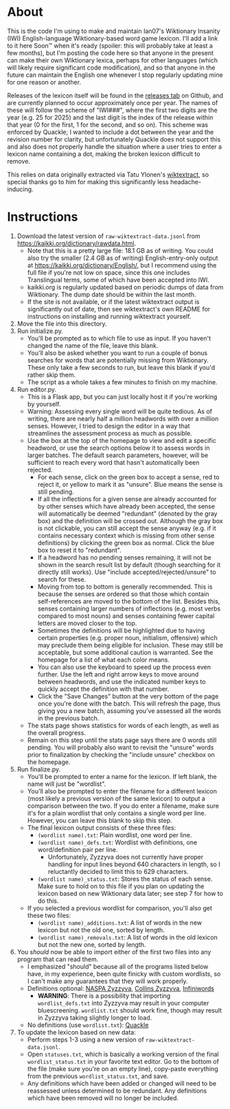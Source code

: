# About
This is the code I'm using to make and maintain Ian07's Wiktionary Insanity (IWI) English-language Wiktionary-based word game lexicon. I'll add a link to it here Soon™ when it's ready (spoiler: this will probably take at least a few months), but I'm posting the code here so that anyone in the present can make their own Wiktionary lexica, perhaps for other languages (which will likely require significant code modification), and so that anyone in the future can maintain the English one whenever I stop regularly updating mine for one reason or another.

Releases of the lexicon itself will be found in the [releases tab](https://github.com/Ian-07/wiktlex/releases) on Github, and are currently planned to occur approximately once per year. The names of these will follow the scheme of "IWI###", where the first two digits are the year (e.g. 25 for 2025) and the last digit is the index of the release within that year (0 for the first, 1 for the second, and so on). This scheme was enforced by Quackle; I wanted to include a dot between the year and the revision number for clarity, but unfortunately Quackle does not support this and also does not properly handle the situation where a user tries to enter a lexicon name containing a dot, making the broken lexicon difficult to remove.

This relies on data originally extracted via Tatu Ylonen's [wiktextract](https://github.com/tatuylonen/wiktextract), so special thanks go to him for making this significantly less headache-inducing.

# Instructions
1. Download the latest version of `raw-wiktextract-data.jsonl` from https://kaikki.org/dictionary/rawdata.html.
   * Note that this is a pretty large file: 18.1 GB as of writing. You could also try the smaller (2.4 GB as of writing) English-entry-only output at https://kaikki.org/dictionary/English/, but I recommend using the full file if you're not low on space, since this one includes Translingual terms, some of which have been accepted into IWI.
   * kaikki.org is regularly updated based on periodic dumps of data from Wiktionary. The dump date should be within the last month.
   * If the site is not available, or if the latest wiktextract output is significantly out of date, then see wiktextract's own README for instructions on installing and running wiktextract yourself.
2. Move the file into this directory.
3. Run initialize.py.
   * You'll be prompted as to which file to use as input. If you haven't changed the name of the file, leave this blank.
   * You'll also be asked whether you want to run a couple of bonus searches for words that are potentially missing from Wiktionary. These only take a few seconds to run, but leave this blank if you'd rather skip them.
   * The script as a whole takes a few minutes to finish on my machine.
4. Run editor.py.
   * This is a Flask app, but you can just locally host it if you're working by yourself.
   * Warning: Assessing every single word will be quite tedious. As of writing, there are nearly half a million headwords with over a million senses. However, I tried to design the editor in a way that streamlines the assessment process as much as possible.
   * Use the box at the top of the homepage to view and edit a specific headword, or use the search options below it to assess words in larger batches. The default search parameters, however, will be sufficient to reach every word that hasn't automatically been rejected.
      * For each sense, click on the green box to accept a sense, red to reject it, or yellow to mark it as "unsure". Blue means the sense is still pending.
      * If all the inflections for a given sense are already accounted for by other senses which have already been accepted, the sense will automatically be deemed "redundant" (denoted by the gray box) and the definition will be crossed out. Although the gray box is not clickable, you can still accept the sense anyway (e.g. if it contains necessary context which is missing from other sense definitions) by clicking the green box as normal. Click the blue box to reset it to "redundant".
      * If a headword has no pending senses remaining, it will not be shown in the search result list by default (though searching for it directly still works). Use "include accepted/rejected/unsure" to search for these.
      * Moving from top to bottom is generally recommended. This is because the senses are ordered so that those which contain self-references are moved to the bottom of the list. Besides this, senses containing larger numbers of inflections (e.g. most verbs compared to most nouns) and senses containing fewer capital letters are moved closer to the top.
      * Sometimes the definitions will be highlighted due to having certain properties (e.g. proper noun, initialism, offensive) which may preclude them being eligible for inclusion. These may still be acceptable, but some additional caution is warranted. See the homepage for a list of what each color means.
      * You can also use the keyboard to speed up the process even further. Use the left and right arrow keys to move around between headwords, and use the indicated number keys to quickly accept the definition with that number.
      * Click the "Save Changes" button at the very bottom of the page once you're done with the batch. This will refresh the page, thus giving you a new batch, assuming you've assessed all the words in the previous batch.
   * The stats page shows statistics for words of each length, as well as the overall progress.
   * Remain on this step until the stats page says there are 0 words still pending. You will probably also want to revisit the "unsure" words prior to finalization by checking the "include unsure" checkbox on the homepage.
5. Run finalize.py.
   * You'll be prompted to enter a name for the lexicon. If left blank, the name will just be "wordlist".
   * You'll also be prompted to enter the filename for a different lexicon (most likely a previous version of the same lexicon) to output a comparison between the two. If you do enter a filename, make sure it's for a plain wordlist that only contains a single word per line. However, you can leave this blank to skip this step.
   * The final lexicon output consists of these three files:
      * `(wordlist name).txt`: Plain wordlist, one word per line.
      * `(wordlist name)_defs.txt`: Wordlist with definitions, one word/definition pair per line.
         * Unfortunately, Zyzzyva does not currently have proper handling for input lines beyond 640 characters in length, so I reluctantly decided to limit this to 629 characters.
      * `(wordlist name)_status.txt`: Stores the status of each sense. Make sure to hold on to this file if you plan on updating the lexicon based on new Wiktionary data later; see step 7 for how to do this.
   * If you selected a previous wordlist for comparison, you'll also get these two files:
      * `(wordlist name)_additions.txt`: A list of words in the new lexicon but not the old one, sorted by length.
      * `(wordlist name)_removals.txt`: A list of words in the old lexicon but not the new one, sorted by length.
6. You *should* now be able to import either of the first two files into any program that can read them.
   * I emphasized "should" because all of the programs listed below have, in my experience, been quite finicky with custom wordlists, so I can't make any guarantees that they will work properly.
   * Definitions optional: [NASPA Zyzzyva](http://www.scrabbleplayers.org/w/NASPA_Zyzzyva_Download), [Collins Zyzzyva](https://scrabble.collinsdictionary.com/tools/), [Infiniwords](https://infiniwords.com/)
      * **WARNING**: There is a possibility that importing `wordlist_defs.txt` into Zyzzyva may result in your computer bluescreening. `wordlist.txt` should work fine, though may result in Zyzzyva taking slightly longer to load.
   * No definitions (use `wordlist.txt`): [Quackle](https://people.csail.mit.edu/jasonkb/quackle/)
7. To update the lexicon based on new data:
   * Perform steps 1-3 using a new version of `raw-wiktextract-data.jsonl`.
   * Open `statuses.txt`, which is basically a working version of the final `wordlist_status.txt` in your favorite text editor. Go to the bottom of the file (make sure you're on an empty line), copy-paste everything from the previous `wordlist_status.txt`, and save.
   * Any definitions which have been added or changed will need to be reassessed unless determined to be redundant. Any definitions which have been removed will no longer be included.
